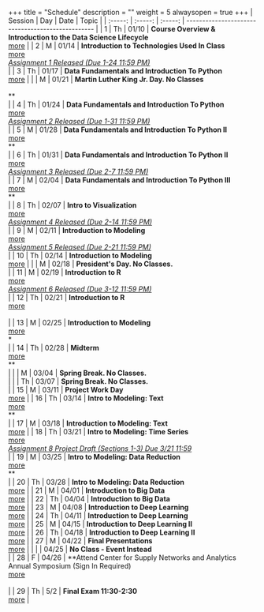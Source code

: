 +++
title = "Schedule"
description = ""
weight = 5
alwaysopen = true
+++
| Session | Day | Date | Topic |
| :-----: | :-----: | :-----: | ------------------------------------------------- |
| 1 | Th | 01/10 | **Course Overview & Introduction to the Data Science Lifecycle** <br> [more](/mgmt6560-sp19/sessions/session1/) |
| 2 | M | 01/14 | **Introduction to Technologies Used In Class** <br> [more](/mgmt6560-sp19/sessions/session2/) <br> *[ Assignment 1 Released (Due 1-24 11:59 PM)](/mgmt6560-sp19/assignments/assignment1/)* <br> |
| 3 | Th | 01/17 | **Data Fundamentals and Introduction To Python** <br> [more](/mgmt6560-sp19/sessions/session3/) |
|   | M | 01/21 | **Martin Luther King Jr. Day. No Classes** <br>  <br> ** <br> |
| 4 | Th | 01/24 | **Data Fundamentals and Introduction To Python** <br> [more](/mgmt6560-sp19/sessions/session4/) <br> *[Assignment 2  Released (Due 1-31 11:59 PM)](/mgmt6560-sp19/assignments/assignment2/)* <br> |
| 5 | M | 01/28 | **Data Fundamentals and Introduction To Python II** <br> [more](/mgmt6560-sp19/sessions/session5/) <br> ** <br> |
| 6 | Th | 01/31 | **Data Fundamentals and Introduction To Python II** <br> [more](/mgmt6560-sp19/sessions/session6/) <br> *[Assignment 3 Released (Due 2-7 11:59 PM)](/mgmt6560-sp19/assignments/assignment3/)* <br> |
| 7 | M | 02/04 | **Data Fundamentals and Introduction To Python III** <br> [more](/mgmt6560-sp19/sessions/session7/) <br> ** <br> |
| 8 | Th | 02/07 | **Intro to Visualization** <br> [more](/mgmt6560-sp19/sessions/session8/) <br> *[Assignment 4 Released (Due 2-14 11:59 PM)](/mgmt6560-sp19/assignments/assignment4/)* <br> |
| 9 | M | 02/11 | **Introduction to Modeling** <br> [more](/mgmt6560-sp19/sessions/session9/) <br> *[Assignment 5 Released (Due 2-21 11:59 PM)](/mgmt6560-sp19/assignments/assignment5/)* <br> |
| 10 | Th | 02/14 | **Introduction to Modeling** <br> [more](/mgmt6560-sp19/sessions/session10/) |
|   | M | 02/18 | **President's Day. No Classes.** <br>  |
| 11 | M | 02/19 | **Introduction to R** <br> [more](/mgmt6560-sp19/sessions/session11/) <br> *[Assignment 6 Released (Due 3-12 11:59 PM)](/mgmt6560-sp19/assignments/assignment6/)* <br> |
| 12 | Th | 02/21 | **Introduction to R** <br> [more](/mgmt6560-sp19/sessions/session12/) <br>  <br> |
| 13 | M | 02/25 | **Introduction to Modeling** <br> [more](/mgmt6560-sp19/sessions/session13/) <br> *<br> |
| 14 | Th | 02/28 | **Midterm** <br> [more](/mgmt6560-sp19/sessions/session14/) <br> ** <br> |
|   | M | 03/04 | **Spring Break. No Classes.** <br>  |
|   | Th | 03/07 | **Spring Break. No Classes.** <br>  |
| 15 | M | 03/11 | **Project Work Day** <br> [more](/mgmt6560-sp19/sessions/session15/) |
| 16 | Th | 03/14 | **Intro to Modeling: Text** <br> [more](/mgmt6560-sp19/sessions/session16/) <br> ** <br> |
| 17 | M | 03/18 | **Introduction to Modeling: Text** <br> [more](/mgmt6560-sp19/sessions/session17/) |
| 18 | Th | 03/21 | **Intro to Modeling: Time Series** <br> [more](/mgmt6560-sp19/sessions/session18/) <br> *[Assignment 8 Project Draft (Sections 1-3) Due 3/21 11:59](/mgmt6560-sp19/assignments/assignment8/)* <br> |
| 19 | M | 03/25 | **Intro to Modeling: Data Reduction** <br> [more](/mgmt6560-sp19/sessions/session19/) <br> ** <br> |
| 20 | Th | 03/28 | **Intro to Modeling: Data Reduction** <br> [more](/mgmt6560-sp19/sessions/session20/) |
| 21 | M | 04/01 | **Introduction to Big Data** <br> [more](/mgmt6560-sp19/sessions/session21/) |
| 22 | Th | 04/04 | **Introduction to Big Data** <br> [more](/mgmt6560-sp19/sessions/session22/) |
| 23 | M | 04/08 | **Introduction to Deep Learning** <br> [more](/mgmt6560-sp19/sessions/session23/) |
| 24 | Th | 04/11 | **Introduction to Deep Learning** <br> [more](/mgmt6560-sp19/sessions/session24/) |
| 25 | M | 04/15 | **Introduction to Deep Learning II** <br> [more](/mgmt6560-sp19/sessions/session25/) |
| 26 | Th | 04/18 | **Introduction to Deep Learning II** <br> [more](/mgmt6560-sp19/sessions/session26/) |
| 27 | M | 04/22 | **Final Presentations** <br> [more](/mgmt6560-sp19/sessions/session27/) |
|    |   | 04/25 | **No Class - Event Instead** <br>  |
| 28 | F | 04/26 | **Attend Center for Supply Networks and Analytics Annual Symposium (Sign In Required) <br> [more](/mgmt6560-sp19/sessions/session28/) <br> *[ ](/mgmt6560-sp19/assignments/assignment16/)* <br> |
| 29 | Th | 5/2 | **Final Exam 11:30-2:30** <br> [more](/mgmt6560-sp19/sessions/session29/) |
